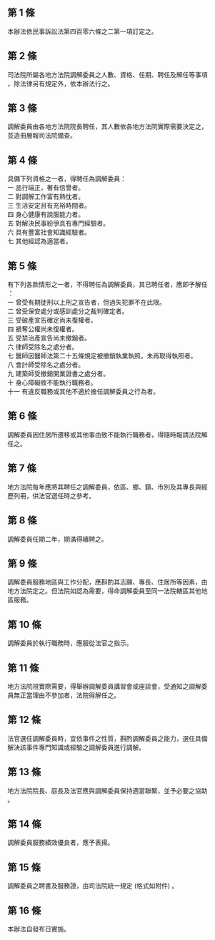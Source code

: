 第 1 條
-------
本辦法依民事訴訟法第四百零六條之二第一項訂定之。

第 2 條
-------
司法院所屬各地方法院調解委員之人數、資格、任期、聘任及解任等事項  
，除法律另有規定外，依本辦法行之。

第 3 條
-------
調解委員由各地方法院院長聘任，其人數依各地方法院實際需要決定之，  
並造冊層報司法院備查。

第 4 條
-------
具備下列資格之一者，得聘任為調解委員：  
一  品行端正，著有信譽者。  
二  對調解工作富有熱忱者。  
三  生活安定且有充裕時間者。  
四  身心健康有說服能力者。  
五  對解決民事紛爭具有專門經驗者。  
六  具有豐富社會知識經驗者。  
七  其他經認為適當者。

第 5 條
-------
有下列各款情形之一者，不得聘任為調解委員，其已聘任者，應即予解任  
：  
一  曾受有期徒刑以上刑之宣告者，但過失犯罪不在此限。  
二  曾受保安處分或感訓處分之裁判確定者。  
三  受破產宣告確定尚未復權者。  
四  褫奪公權尚未復權者。  
五  受禁治產宣告尚未撤銷者。  
六  律師受除名之處分者。  
七  醫師因醫師法第二十五條規定被撤銷執業執照，未再取得執照者。  
八  會計師受除名之處分者。  
九  建築師受撤銷開業證書之處分者。  
十  身心障礙致不能執行職務者。  
十一  有違反職務或其他不適於擔任調解委員之行為者。

第 6 條
-------
調解委員因住居所遷移或其他事由致不能執行職務者，得隨時報請法院解  
任之。

第 7 條
-------
地方法院每年應將其聘任之調解委員，依區、鄉、鎮、市別及其專長與經  
歷列冊，供法官選任時之參考。

第 8 條
-------
調解委員任期二年，期滿得續聘之。

第 9 條
-------
調解委員服務地區與工作分配，應斟酌其志願、專長、住居所等因素，由  
地方法院定之。但法院如認為需要，得命調解委員至同一法院轄區其他地  
區服務。

第 10 條
--------
調解委員於執行職務時，應服從法官之指示。

第 11 條
--------
地方法院視實際需要，得舉辦調解委員講習會或座談會，受通知之調解委  
員無正當理由不參加者，法院得解任之。

第 12 條
--------
法官選任調解委員時，宜依事件之性質，斟酌調解委員之能力，選任具備  
解決該事件專門知識或經驗之調解委員進行調解。

第 13 條
--------
地方法院院長、庭長及法官應與調解委員保持適當聯繫，並予必要之協助  
。

第 14 條
--------
調解委員服務績效優良者，應予表揚。

第 15 條
--------
調解委員之聘書及服務證，由司法院統一規定 (格式如附件) 。

第 16 條
--------
本辦法自發布日實施。


